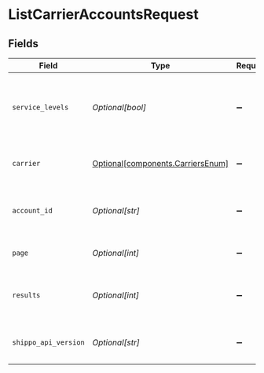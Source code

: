 # ListCarrierAccountsRequest


## Fields

| Field                                                                        | Type                                                                         | Required                                                                     | Description                                                                  | Example                                                                      |
| ---------------------------------------------------------------------------- | ---------------------------------------------------------------------------- | ---------------------------------------------------------------------------- | ---------------------------------------------------------------------------- | ---------------------------------------------------------------------------- |
| `service_levels`                                                             | *Optional[bool]*                                                             | :heavy_minus_sign:                                                           | Appends the property `service_levels` to each returned carrier account       |                                                                              |
| `carrier`                                                                    | [Optional[components.CarriersEnum]](../../models/components/carriersenum.md) | :heavy_minus_sign:                                                           | Filter the response by the specified carrier                                 |                                                                              |
| `account_id`                                                                 | *Optional[str]*                                                              | :heavy_minus_sign:                                                           | Filter the response by the specified carrier account Id                      |                                                                              |
| `page`                                                                       | *Optional[int]*                                                              | :heavy_minus_sign:                                                           | The page number you want to select                                           |                                                                              |
| `results`                                                                    | *Optional[int]*                                                              | :heavy_minus_sign:                                                           | The number of results to return per page (max 100, default 5)                |                                                                              |
| `shippo_api_version`                                                         | *Optional[str]*                                                              | :heavy_minus_sign:                                                           | String used to pick a non-default API version to use                         | 2018-02-08                                                                   |